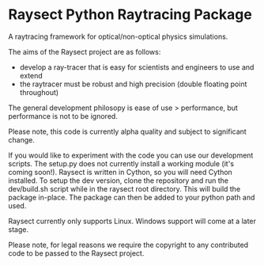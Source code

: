 Raysect Python Raytracing Package
=================================

A raytracing framework for optical/non-optical physics simulations.

The aims of the Raysect project are as follows:
* develop a ray-tracer that is easy for scientists and engineers to use and extend
* the raytracer must be robust and high precision (double floating point throughout) 

The general development philosopy is ease of use > performance, but performance is not to be ignored.

Please note, this code is currently alpha quality and subject to significant change.

If you would like to experiment with the code you can use our development scripts. The setup.py does not currently install a working module (it's coming soon!). Raysect is written in Cython, so you will need Cython installed. To setup the dev version, clone the repository and run the dev/build.sh script while in the raysect root directory. This will build the package in-place. The package can then be added to your python path and used.

Raysect currently only supports Linux. Windows support will come at a later stage.

Please note, for legal reasons we require the copyright to any contributed code to be passed to the Raysect project.
